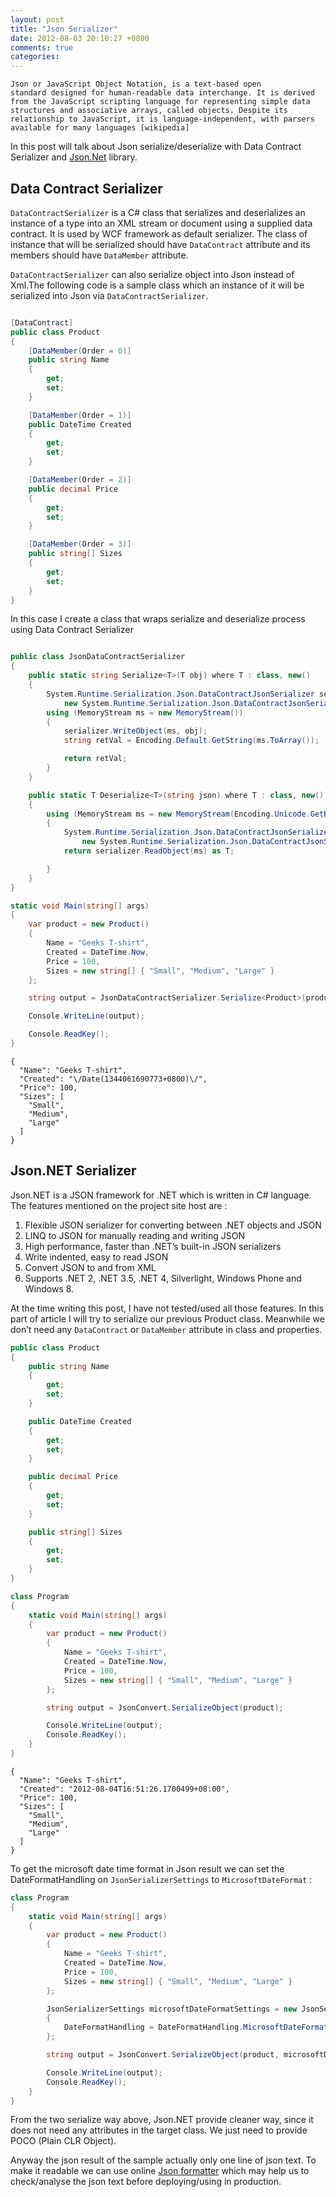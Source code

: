 ```yaml
---
layout: post
title: "Json Serializer"
date: 2012-08-03 20:10:27 +0800
comments: true
categories:
---
```


<code>Json or JavaScript Object Notation, is a text-based open standard designed for human-readable data interchange. It is derived from the JavaScript scripting language for representing simple data structures and associative arrays, called objects. Despite its relationship to JavaScript, it is language-independent, with parsers available for many languages [wikipedia]</code>

In this post will talk about Json serialize/deserialize with Data Contract Serializer and <a href="http://json.codeplex.com/">Json.Net</a> library.


<h2>Data Contract Serializer</h2>

<code>DataContractSerializer</code> is a C# class that serializes and deserializes an instance of a type into an XML stream or document using a supplied data contract. It is used by WCF framework as default serializer. The class of instance that will be serialized should have <code>DataContract</code> attribute and its members should have <code>DataMember</code> attribute.

<code>DataContractSerializer</code> can also serialize object into Json instead of Xml.The following code is a sample class which an instance of it will be serialized into Json via <code>DataContractSerializer</code>.

``` c# sample contract model

[DataContract]
public class Product
{
    [DataMember(Order = 0)]
    public string Name
    {
        get;
        set;
    }

    [DataMember(Order = 1)]
    public DateTime Created
    {
        get;
        set;
    }

    [DataMember(Order = 2)]
    public decimal Price
    {
        get;
        set;
    }

    [DataMember(Order = 3)]
    public string[] Sizes
    {
        get;
        set;
    }
}
```
In this case I create a class that wraps serialize and deserialize process using Data Contract Serializer

``` c# generic json serializer

public class JsonDataContractSerializer
{
    public static string Serialize<T>(T obj) where T : class, new()
    {
        System.Runtime.Serialization.Json.DataContractJsonSerializer serializer =
            new System.Runtime.Serialization.Json.DataContractJsonSerializer(obj.GetType());
        using (MemoryStream ms = new MemoryStream())
        {
            serializer.WriteObject(ms, obj);
            string retVal = Encoding.Default.GetString(ms.ToArray());

            return retVal;
        }
    }

    public static T Deserialize<T>(string json) where T : class, new()
    {
        using (MemoryStream ms = new MemoryStream(Encoding.Unicode.GetBytes(json)))
        {
            System.Runtime.Serialization.Json.DataContractJsonSerializer serializer =
                new System.Runtime.Serialization.Json.DataContractJsonSerializer(typeof(T));
            return serializer.ReadObject(ms) as T;

        }
    }
}
```


``` c# sample using it the JsonDataContractSerializer
static void Main(string[] args)
{
    var product = new Product()
    {
        Name = "Geeks T-shirt",
        Created = DateTime.Now,
        Price = 100,
        Sizes = new string[] { "Small", "Medium", "Large" }
    };

    string output = JsonDataContractSerializer.Serialize<Product>(product);

    Console.WriteLine(output);

    Console.ReadKey();
}
```

``` text output result
{
  "Name": "Geeks T-shirt",
  "Created": "\/Date(1344061690773+0800)\/",
  "Price": 100,
  "Sizes": [
    "Small",
    "Medium",
    "Large"
  ]
}
```

<h2>Json.NET Serializer</h2>
Json.NET is a JSON framework for .NET which is written in C# language. The features mentioned on the project site host are :

1. Flexible JSON serializer for converting between .NET objects and JSON
2. LINQ to JSON for manually reading and writing JSON
3. High performance, faster than .NET’s built-in JSON serializers
4. Write indented, easy to read JSON
5. Convert JSON to and from XML
6. Supports .NET 2, .NET 3.5, .NET 4, Silverlight, Windows Phone and Windows 8.

At the time writing this post, I have not tested/used all those features. In this part of article I will try to serialize our previous Product class. Meanwhile we don’t need any <code>DataContract</code> or <code>DataMember</code> attribute in class and properties.

``` c# poco
public class Product
{
    public string Name
    {
        get;
        set;
    }

    public DateTime Created
    {
        get;
        set;
    }

    public decimal Price
    {
        get;
        set;
    }

    public string[] Sizes
    {
        get;
        set;
    }
}
```

``` c# sample use json.net
class Program
{
    static void Main(string[] args)
    {
        var product = new Product()
        {
            Name = "Geeks T-shirt",
            Created = DateTime.Now,
            Price = 100,
            Sizes = new string[] { "Small", "Medium", "Large" }
        };

        string output = JsonConvert.SerializeObject(product);

        Console.WriteLine(output);
        Console.ReadKey();
    }
}
```

``` text output
{
  "Name": "Geeks T-shirt",
  "Created": "2012-08-04T16:51:26.1700499+08:00",
  "Price": 100,
  "Sizes": [
    "Small",
    "Medium",
    "Large"
  ]
}
```

To get the microsoft date time format in Json result we can set the DateFormatHandling on <code>JsonSerializerSettings</code> to <code>MicrosoftDateFormat</code> :

``` c# sample
class Program
{
    static void Main(string[] args)
    {
        var product = new Product()
        {
            Name = "Geeks T-shirt",
            Created = DateTime.Now,
            Price = 100,
            Sizes = new string[] { "Small", "Medium", "Large" }
        };

        JsonSerializerSettings microsoftDateFormatSettings = new JsonSerializerSettings
        {
            DateFormatHandling = DateFormatHandling.MicrosoftDateFormat
        };

        string output = JsonConvert.SerializeObject(product, microsoftDateFormatSettings);

        Console.WriteLine(output);
        Console.ReadKey();
    }
}
```
From the two serialize way above, Json.NET provide cleaner way, since it does not need any attributes in the target class. We just need to provide POCO (Plain CLR Object).

Anyway the json result of the sample actually only one line of json text. To make it readable we can use online <a href="http://jsonprettyprint.com/">Json formatter</a> which may help us to check/analyse the json text before deploying/using in production.
